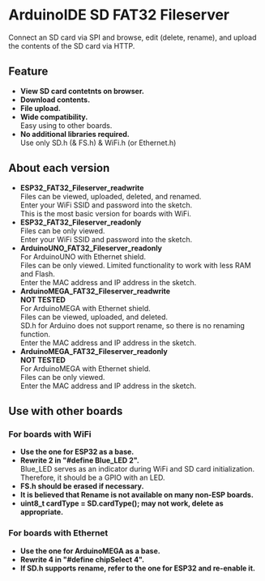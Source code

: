 # ArduinoIDE SD FAT32 Fileserver
Connect an SD card via SPI and browse, edit (delete, rename), and upload the contents of the SD card via HTTP.
## Feature
* __View SD card contetnts on browser.__
* __Download contents.__
* __File upload.__
* __Wide compatibility.__<br>
Easy using to other boards.
* __No additional libraries required.__<br>
Use only SD.h (& FS.h) & WiFi.h (or Ethernet.h)

## About each version
* __ESP32_FAT32_Fileserver_readwrite__<br>
Files can be viewed, uploaded, deleted, and renamed.<br>
Enter your WiFi SSID and password into the sketch.<br>
This is the most basic version for boards with WiFi.<br>
* __ESP32_FAT32_Fileserver_readonly__<br>
Files can be only viewed.<br>
Enter your WiFi SSID and password into the sketch.<br>
* __ArduinoUNO_FAT32_Fileserver_readonly__<br>
For ArduinoUNO with Ethernet shield.<br>
Files can be only viewed. Limited functionality to work with less RAM and Flash.<br>
Enter the MAC address and IP address in the sketch.<br>
* __ArduinoMEGA_FAT32_Fileserver_readwrite__<br>
__NOT TESTED__<br>
For ArduinoMEGA with Ethernet shield.<br>
Files can be viewed, uploaded, and deleted.<br>
SD.h for Arduino does not support rename, so there is no renaming function.<br>
Enter the MAC address and IP address in the sketch.<br>
* __ArduinoMEGA_FAT32_Fileserver_readonly__<br>
__NOT TESTED__<br>
For ArduinoMEGA with Ethernet shield.<br>
Files can be only viewed.<br>
Enter the MAC address and IP address in the sketch.<br>

## Use with other boards
### For boards with WiFi
* __Use the one for ESP32 as a base.__<br>
* __Rewrite 2 in "#define Blue_LED 2".__ <br>
Blue_LED serves as an indicator during WiFi and SD card initialization. Therefore, it should be a GPIO with an LED.<br>
* __FS.h should be erased if necessary.__<br>
* __It is believed that Rename is not available on many non-ESP boards.__<br>
* __uint8_t cardType = SD.cardType(); may not work, delete as appropriate.__<br>
### For boards with Ethernet
* __Use the one for ArduinoMEGA as a base.__<br>
* __Rewrite 4 in "#define chipSelect 4".__<br>
* __If SD.h supports rename, refer to the one for ESP32 and re-enable it.__<br>
